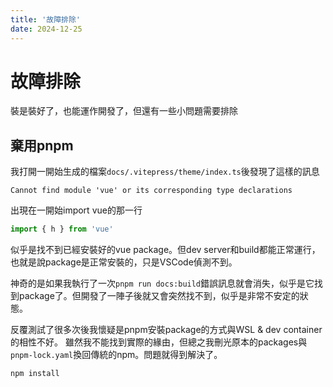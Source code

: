 ```yaml
---
title: '故障排除'
date: 2024-12-25
---
```


# 故障排除

裝是裝好了，也能運作開發了，但還有一些小問題需要排除

## 棄用pnpm

我打開一開始生成的檔案`docs/.vitepress/theme/index.ts`後發現了這樣的訊息

```
Cannot find module 'vue' or its corresponding type declarations
```

出現在一開始import vue的那一行

```typescript
import { h } from 'vue'
```

似乎是找不到已經安裝好的vue package。但dev server和build都能正常運行，也就是說package是正常安裝的，只是VSCode偵測不到。

神奇的是如果我執行了一次`pnpm run docs:build`錯誤訊息就會消失，似乎是它找到package了。但開發了一陣子後就又會突然找不到，似乎是非常不安定的狀態。

反覆測試了很多次後我懷疑是pnpm安裝package的方式與WSL & dev container的相性不好。
雖然我不能找到實際的緣由，但總之我刪光原本的packages與`pnpm-lock.yaml`換回傳統的npm。問題就得到解決了。

```bash
npm install
```
